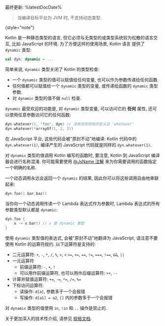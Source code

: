 [//]: # (title: 动态类型)

最终更新: %latestDocDate%

> 当编译目标平台为 JVM 时, 不支持动态类型.
>
{style="note"}

Kotlin 是一种静态类型的语言, 但它必须与无类型的或类型系统较为松散的语言交互, 比如 JavaScript 的环境.
为了方便这样的使用场景, Kotlin 语言 提供了 `dynamic` 类型:

```kotlin
val dyn: dynamic = ...
```

简单来说, `dynamic` 类型关闭了 Kotlin 的类型检查:

- 一个 `dynamic` 类型的值可以赋值给任何变量, 也可以作为参数传递给任何函数.
- 任何值都可以赋值给一个 `dynamic` 类型的变量, 或传递给函数的 `dynamic` 类型参数.
- 对 `dynamic` 类型的值不做 `null` 检查.

`dynamic` 最受欢迎的功能是, 对 `dynamic` 类型变量, 可以访问它的 **任何** 属性,
还可以使用任意参数访问它的任何函数:

```kotlin
dyn.whatever(1, "foo", dyn) // 没有在任何地方定义过 'whatever'
dyn.whatever(*arrayOf(1, 2, 3))
```

在 JavaScript 平台, 这些代码会被"原封不动"地编译:
Kotlin 代码中的 `dyn.whatever(1)`,
编译产生的 JavaScript 代码就是同样的 `dyn.whatever(1)`.

对 `dynamic` 类型的值调用 Kotlin 编写的函数时,
要注意, Kotlin 到 JavaScript 编译器会进行名称混淆.
你可能需要使用 [@JsName 注解](js-to-kotlin-interop.md#jsname-annotation)
来为你需要调用的函数指定一个明确的名称.

一个动态调用永远会返回一个 `dynamic` 的结果, 因此你可以将这些调用自由地串联起来:

```kotlin
dyn.foo().bar.baz()
```

当你向一个动态调用传递一个 Lambda 表达式作为参数时, Lambda 表达式的所有参数类型默认都是 `dynamic`:

```kotlin
dyn.foo {
    x -> x.bar() // x 是 dynamic 类型
}
```

使用 `dynamic` 类型值的表达式, 会被"原封不动"地翻译为 JavaScript, 请注意不要使用 Kotlin 的运算符规约.
以下运算符是支持的:

* 二元运算符: `+`, `-`, `*`, `/`, `%`, `>`, `<` `>=`, `<=`, `==`, `!=`, `===`, `!==`, `&&`, `||`
* 一元运算符
    * 前缀运算符: `-`, `+`, `!`
    * 可以用作前缀运算符, 也可以用作后缀运算符: `++`, `--`
* 计算并赋值运算符: `+=`, `-=`, `*=`, `/=`, `%=`
* 下标访问运算符:
    * 读操作: `d[a]`, 参数多于一个会报错
    * 写操作: `d[a1] = a2`, `[]` 内的参数多于一个会报错

对 `dynamic` 类型的值使用 `in`, `!in` 和 `..` 操作是禁止的.

关于更加深入的技术性介绍, 请参见 [规格文档](https://github.com/JetBrains/kotlin/blob/master/spec-docs/dynamic-types.md).
